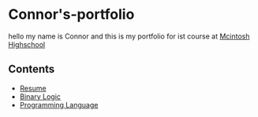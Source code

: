 # Connor's-portfolio
hello my name is Connor and this is my portfolio for ist course at [Mcintosh Highschool](https://www.fcboe.org/mhs)

## Contents
- [Resume](https://github.com/CDodds1/Connor-s-portfolio/blob/main/Resume.md)
- [Binary Logic](https://github.com/CDodds1/Connor-s-portfolio/blob/main/Binary-Logic.md)
- [ Programming Language ](https://github.com/CDodds1/Connor-s-portfolio/blob/main/Programming%20Language)
